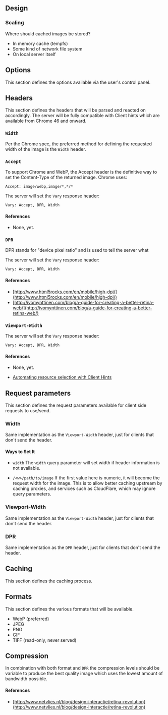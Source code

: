 ## Design

### Scaling

Where should cached images be stored?

- In memory cache (tempfs)
- Some kind of network file system
- On local server itself

## Options ##

This section defines the options available via the user's control panel.

## Headers ##

This section defines the headers that will be parsed and reacted on
accordingly. The server will be fully compatible with Client hints
which are available from Chrome 46 and onward.

### `Width` ###

Per the Chrome spec, the preferred method for defining the requested
width of the image is the `Width` header.

### `Accept` ###

To support Chrome and WebP, the Accept header is the definitive
way to set the Content-Type of the returned image. Chrome uses:

```
Accept: image/webp,image/*,*/*
```

The server will set the `Vary` response header:

```
Vary: Accept, DPR, Width
```

#### References ####

- None, yet.

### `DPR` ###

DPR stands for "device pixel ratio" and is used to tell the server what

The server will set the `Vary` response header:

```
Vary: Accept, DPR, Width
```

#### References ####

- [http://www.html5rocks.com/en/mobile/high-dpi/](http://www.html5rocks.com/en/mobile/high-dpi/)
- [http://ivomynttinen.com/blog/a-guide-for-creating-a-better-retina-web/](http://ivomynttinen.com/blog/a-guide-for-creating-a-better-retina-web/)


### `Viewport-Width` ###

The server will set the `Vary` response header:

```
Vary: Accept, DPR, Width
```

#### References ####

- None, yet.

- [Automating resource selection with Client Hints](https://developers.google.com/web/updates/2015/09/automating-resource-selection-with-client-hints)

## Request parameters

This section defines the request parameters available for client side
requests to use/send.  

### Width ###

Same implementation as the `Viewport-Width` header, just for clients that
don't send the header.

#### Ways to Set It ####

- `width` The `width` query parameter will set width if header information is
  not available.

- `/<w>/path/to/image` If the first value here is numeric, it will become the
  request width for the image. This is to allow better caching upstream by
  caching proxies, and services such as CloudFlare, which may ignore query
  parameters.

### Viewport-Width ###

Same implementation as the `Viewport-Width` header, just for clients that
don't send the header.

### DPR ###

Same implementation as the `DPR` header, just for clients that don't send
the header.

## Caching

This section defines the caching process.

## Formats

This section defines the various formats that will be available.

- WebP (preferred)
- JPEG
- PNG
- GIF
- TIFF (read-only, never served)


## Compression

In combination with both format and `DPR` the compression levels should be
variable to produce the best quality image which uses the lowest amount of
bandwidth possible.

#### References

- [http://www.netvlies.nl/blog/design-interactie/retina-revolution](http://www.netvlies.nl/blog/design-interactie/retina-revolution)
